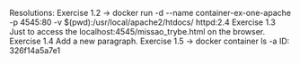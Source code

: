 Resolutions:
Exercise 1.2
-> docker run -d --name container-ex-one-apache -p 4545:80 -v $(pwd):/usr/local/apache2/htdocs/  httpd:2.4
Exercise 1.3
Just to access the localhost:4545/missao_trybe.html on the browser.
Exercise 1.4
Add a new paragraph.
Exercise 1.5
-> docker container ls -a
ID: 326f14a5a7e1